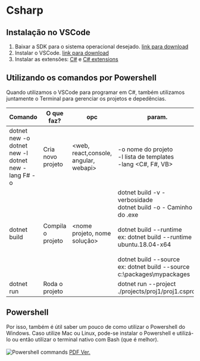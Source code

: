# Csharp

## Instalação no VSCode
1. Baixar a SDK para o sistema operacional desejado. [link para download](https://dotnet.microsoft.com/download)
1. Instalar o VSCode. [link para download](https://code.visualstudio.com/)
1. Instalar as extensões: [C#](https://marketplace.visualstudio.com/items?itemName=ms-vscode.csharp) e [C# extensions](https://marketplace.visualstudio.com/items?itemName=jchannon.csharpextensions)

## Utilizando os comandos por Powershell
Quando utilizamos o VSCode para programar em C#, também utilizamos juntamente o Terminal para gerenciar os projetos e depedências. 

| Comando                                                                                | O que faz?        | opc                                   | param.                                                                                                                                                                                                                                                             |
|----------------------------------------------------------------------------------------|-------------------|---------------------------------------|--------------------------------------------------------------------------------------------------------------------------------------------------------------------------------------------------------------------------------------------------------------------|
| dotnet new <opc> -o <nome> <br> dotnet new -l <br> dotnet new <opc> -lang F# -o <name> | Cria novo projeto | <web, react,console, angular, webapi> | -o nome do projeto <br> -l lista de templates <br> -lang <C#, F#, VB>                                                                                                                                                                                              |
| dotnet build                                                                           | Compila o projeto | <nome projeto, nome solução>          | dotnet build -v - verbosidade <br>  dotnet build -o <path> - Caminho do .exe<br> <br> dotnet build --runtime <runtime><br> ex: dotnet build --runtime ubuntu.18.04-x64<br> <br> dotnet build --source <path><br>  ex: dotnet build --source c:\packages\mypackages |
| dotnet run                                                                             | Roda o projeto    |                                       | dotnet run --project ./projects/proj1/proj1.csproj                                                                                                                                                                                                                 |
  
## Powershell
  Por isso, também é útil saber um pouco de como utilizar o Powershell do Windows. Caso utilize Mac ou Linux, pode-se instalar o Powershell e utilizá-lo ou então utilizar o terminal nativo com Bash (que é melhor).
  <br> <br>
  ![Powershell commands](https://github.com/Camilotk/csharp/blob/master/Comparitech-Powershell-cheatsheet-1024x695.jpeg "Comandos Powershell")
  [PDF Ver.](https://cdn.comparitech.com/wp-content/uploads/2018/08/Comparitech-Powershell-cheatsheet.pdf)
